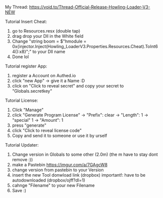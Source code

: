 
My Thread: https://void.to/Thread-Official-Release-Howling-Loader-V3-NEW

Tutorial Insert Cheat:

1. go to Resources.resx (double tap)
2. drag drop your Dll in the White field
3. Change "string boom = $"hmodule = 0x{injector.Inject(Howling_LoaderV3.Properties.Resources.Cheat).ToInt64():x8}";" to your Dll name
4. Done lol


Tutorial register App: 

1. register a Account on Authed.io
2. click "new App" -> give it a Name :D
3. click on "Click to reveal secret" and copy your secret to "Globals.secretkey"

Tutorial License:

1. Click "Manage"
2. click "Generate Program License" -> "Prefix": clear -> "Length": 1 -> "special" 1 -> "Amount": 1
3. press "generate"
4. click "Click to reveal license code"
5. Copy and send it to someone or use it by urself


Tutorial Updater:

1. Change version in Globals to some other (2.0m) (the m have to stay dont remove :))
2. make a Pastebin https://imgur.com/a/7GAgcW8
3. change version from pastebin to your Version
4. insert the new Tool donwload link (dropbox) important!: have to be autodownloaded (dropbox/ojff?dl=1)
5. cahnge "Filename" to your new Filename 
6. Save :)
